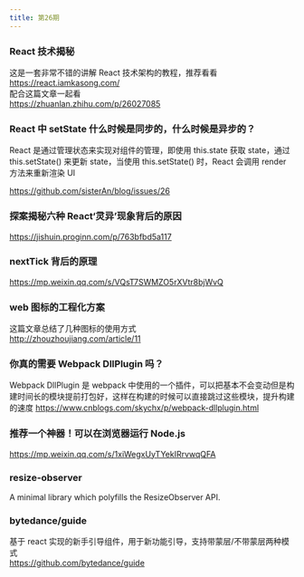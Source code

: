 ```yaml
---
title: 第26期
---
```


### React 技术揭秘

这是一套非常不错的讲解 React 技术架构的教程，推荐看看<br />
https://react.iamkasong.com/<br />
配合这篇文章一起看<br />
https://zhuanlan.zhihu.com/p/26027085

### React 中 setState 什么时候是同步的，什么时候是异步的？

React 是通过管理状态来实现对组件的管理，即使用 this.state 获取 state，通过 this.setState() 来更新 state，当使用 this.setState() 时，React 会调用 render 方法来重新渲染 UI<br />

https://github.com/sisterAn/blog/issues/26

### 探案揭秘六种 React‘灵异’现象背后的原因

https://jishuin.proginn.com/p/763bfbd5a117

### nextTick 背后的原理

https://mp.weixin.qq.com/s/VQsT7SWMZO5rXVtr8bjWvQ

### web 图标的工程化方案

这篇文章总结了几种图标的使用方式  
http://zhouzhoujiang.com/article/11

### 你真的需要 Webpack DllPlugin 吗？

Webpack DllPlugin 是 webpack 中使用的一个插件，可以把基本不会变动但是构建时间长的模块提前打包好，这样在构建的时候可以直接跳过这些模块，提升构建的速度
https://www.cnblogs.com/skychx/p/webpack-dllplugin.html

### 推荐一个神器！可以在浏览器运行 Node.js

https://mp.weixin.qq.com/s/1xiWegxUyTYekIRrvwqQFA

### resize-observer

A minimal library which polyfills the ResizeObserver API.

### bytedance/guide

基于 react 实现的新手引导组件，用于新功能引导，支持带蒙层/不带蒙层两种模式  
https://github.com/bytedance/guide
